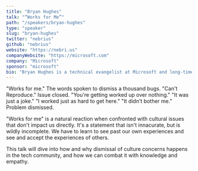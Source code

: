 ```yaml
---
title: "Bryan Hughes"
talk: "“Works for Me”"
path: "/speakers/bryan-hughes"
type: "speaker"
slug: "bryan-hughes"
twitter: "nebrius"
github: "nebrius"
website: "https://nebri.us"
companyWebsite: "https://microsoft.com"
company: "Microsoft"
sponsor: "microsoft"
bio: "Bryan Hughes is a technical evangelist at Microsoft and long-time member of the Node.js and NodeBots communities. Bryan is the creator of Raspi IO which provides Raspberry Pi support for the Johnny-Five JavaScript robotics library. Bryan also created Raver Lights, a distributed wireless wearable lighting system designed for festivals. Outside of tech, Bryan is an amateur photographer, occasional writer, a once upon a time pianist, and a wine aficionado."
---
```


<p>"Works for me." The words spoken to dismiss a thousand bugs. "Can't Reproduce." Issue closed. "You're getting worked up over nothing." "It was just a joke." "I worked just as hard to get here." "It didn't bother me." Problem dismissed.</p><p>"Works for me" is a natural reaction when confronted with cultural issues that don't impact us directly. It's a statement that isn't innacurate, but is wildly incomplete. We have to learn to see past our own experiences and see and accept the experiences of others.</p><p>This talk will dive into how and why dismissal of culture concerns happens in the tech community, and how we can combat it with knowledge and empathy.</p>
